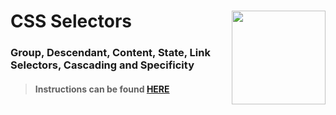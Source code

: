 # CSS Selectors <img align="right" src="https://github.com/Learning-Fuze/prototypes_C10.17/blob/assets/assets/images/logos/LF_LOGO.png?raw=true" width="150">
### Group, Descendant, Content, State, Link Selectors, Cascading and Specificity

>#### Instructions can be found <a href="http://learning-fuze.github.io/prototypes_C10.17/#/CSS-Selectors" target="_blank">HERE</a>
